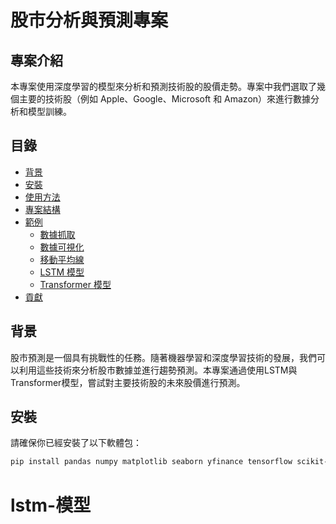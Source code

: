 # 股市分析與預測專案

## 專案介紹

本專案使用深度學習的模型來分析和預測技術股的股價走勢。專案中我們選取了幾個主要的技術股（例如 Apple、Google、Microsoft 和 Amazon）來進行數據分析和模型訓練。

## 目錄

- [背景](#背景)
- [安裝](#安裝)
- [使用方法](#使用方法)
- [專案結構](#專案結構)
- [範例](#範例)
  - [數據抓取](#數據抓取)
  - [數據可視化](#數據可視化)
  - [移動平均線](#移動平均線)
  - [LSTM 模型](#lstm-模型)
  - [Transformer 模型](#transformer-模型)
- [貢獻](#貢獻)


## 背景

股市預測是一個具有挑戰性的任務。隨著機器學習和深度學習技術的發展，我們可以利用這些技術來分析股市數據並進行趨勢預測。本專案通過使用LSTM與Transformer模型，嘗試對主要技術股的未來股價進行預測。

## 安裝

請確保你已經安裝了以下軟體包：

```bash
pip install pandas numpy matplotlib seaborn yfinance tensorflow scikit-learn
```
# lstm-模型
